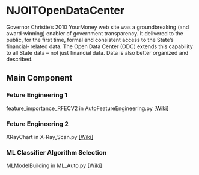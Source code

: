 # NJOITOpenDataCenter
Governor Christie’s 2010 YourMoney web site was a groundbreaking (and award‐winning) enabler of government transparency. It delivered to the public, for the first time, formal and consistent access to the State’s financial‐ related data. The Open Data Center (ODC) extends this capability to all State data – not just financial data. Data is also better organized and described.


## Main Component

### Feture Engineering 1
feature_importance_RFECV2 in AutoFeatureEngineering.py [[Wiki]](https://github.com/akaicomet/Portuguese-Bank-Marketing/wiki/Recursive-Feature-Elimination-and-Cross-validated-selection-(RFEC)-with-sets-of-learning-classifier-and-data-transformation)

### Feture Engineering 2
XRayChart in X-Ray_Scan.py [[Wiki]](https://github.com/akaicomet/Portuguese-Bank-Marketing/wiki/Data-Transformation-and-Feature-Extraction)

### ML Classifier Algorithm Selection
MLModelBuilding in ML_Auto.py [[Wiki]]( https://github.com/akaicomet/Portuguese-Bank-Marketing/wiki/Machine-Learning-Model-Building-in-ML_Auto-Module)
